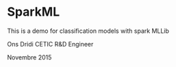 # SparkML
This is a demo for classification models with spark MLLib

Ons Dridi 
CETIC R&D Engineer 

Novembre 2015
